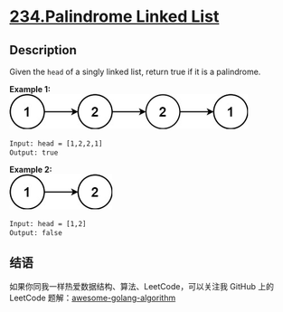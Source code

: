 # [234.Palindrome Linked List][title]

## Description
Given the `head` of a singly linked list, return true if it is a palindrome.

**Example 1:**  
![exampl1](pal1linked-list.jpg)

```
Input: head = [1,2,2,1]
Output: true
```

**Example 2:**  
![example2](pal2linked-list.jpg)

```
Input: head = [1,2]
Output: false
```

## 结语

如果你同我一样热爱数据结构、算法、LeetCode，可以关注我 GitHub 上的 LeetCode 题解：[awesome-golang-algorithm][me]

[title]: https://leetcode.com/problems/palindrome-linked-list/
[me]: https://github.com/kylesliu/awesome-golang-algorithm
